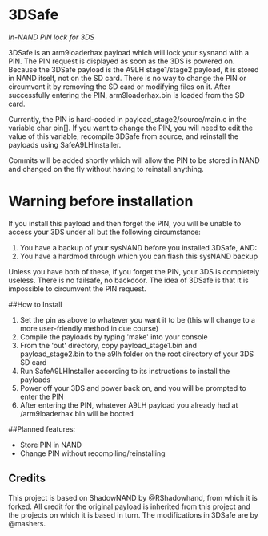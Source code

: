 # 3DSafe
*In-NAND PIN lock for 3DS*

3DSafe is an arm9loaderhax payload which will lock your sysnand with a PIN. The PIN request is displayed as soon as the 3DS is powered on. Because the 3DSafe payload is the A9LH stage1/stage2 payload, it is stored in NAND itself, not on the SD card. There is no way to change the PIN or circumvent it by removing the SD card or modifying files on it. After successfully entering the PIN, arm9loaderhax.bin is loaded from the SD card.

Currently, the PIN is hard-coded in payload_stage2/source/main.c in the variable char pin[]. If you want to change the PIN, you will need to edit the value of this variable, recompile 3DSafe from source, and reinstall the payloads using SafeA9LHInstaller.

Commits will be added shortly which will allow the PIN to be stored in NAND and changed on the fly without having to reinstall anything.

# Warning before installation

If you install this payload and then forget the PIN, you will be unable to access your 3DS under all but the following circumstance:

1. You have a backup of your sysNAND before you installed 3DSafe, AND:
2. You have a hardmod through which you can flash this sysNAND backup

Unless you have both of these, if you forget the PIN, your 3DS is completely useless. There is no failsafe, no backdoor. The idea of 3DSafe is that it is impossible to circumvent the PIN request.

##How to Install
1. Set the pin as above to whatever you want it to be (this will change to a more user-friendly method in due course)
2. Compile the payloads by typing 'make' into your console
3. From the 'out' directory, copy payload_stage1.bin and payload_stage2.bin to the a9lh folder on the root directory of your 3DS SD card
4. Run SafeA9LHInstaller according to its instructions to install the payloads
5. Power off your 3DS and power back on, and you will be prompted to enter the PIN
6. After entering the PIN, whatever A9LH payload you already had at /arm9loaderhax.bin will be booted

##Planned features:

* Store PIN in NAND
* Change PIN without recompiling/reinstalling

## Credits

This project is based on ShadowNAND by @RShadowhand, from which it is forked. All credit for the original payload is inherited from this project and the projects on which it is based in turn. The modifications in 3DSafe are by @mashers.
